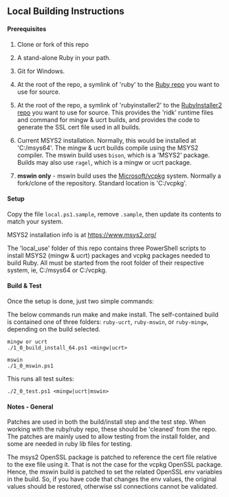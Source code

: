 ## Local Building Instructions

#### Prerequisites

1. Clone or fork of this repo

2. A stand-alone Ruby in your path.

3. Git for Windows.

3. At the root of the repo, a symlink of 'ruby' to the [Ruby repo](https://github.com/ruby/ruby)
  you want to use for source.

4. At the root of the repo, a symlink of 'rubyinstaller2' to the
  [RubyInstaller2 repo](https://github.com/oneclick/rubyinstaller2) you want to use for
  source.  This provides the 'ridk' runtime files and command for mingw & ucrt builds,
  and provides the code to generate the SSL cert file used in all builds.

5. Current MSYS2 installation. Normally, this would be installed at 'C:/msys64'.  The mingw
  & ucrt builds compile using the MSYS2 compiler.  The mswin build uses `bison`, which is
  a 'MSYS2' package.  Builds may also use `ragel`, which is a mingw or ucrt package.

6. **mswin only** - mswin build uses the [Microsoft/vcpkg](https://github.com/Microsoft/vcpkg)
  system.  Normally a fork/clone of the repository.  Standard location is 'C:/vcpkg'.

#### Setup

Copy the file `local.ps1.sample`, remove `.sample`, then update its contents to match your system.

MSYS2 installation info is at https://www.msys2.org/

The 'local_use' folder of this repo contains three PowerShell scripts to install MSYS2
(mingw & ucrt) packages and vcpkg packages needed to build Ruby.  All must be started from
the root folder of their respective system, ie, C:/msys64 or C:/vcpkg.

#### Build & Test

Once the setup is done, just two simple commands:

The below commands run make and make install.  The self-contained build is contained one of three folders:
`ruby-ucrt`, `ruby-mswin`, or `ruby-mingw`, depending on the build selected.
```
mingw or ucrt
./1_0_build_install_64.ps1 <mingw|ucrt>

mswin
./1_0_mswin.ps1
```

This runs all test suites:
```
./2_0_test.ps1 <mingw|ucrt|mswin>
```

#### Notes - General

Patches are used in both the build/install step and the test step.  When working with the
ruby/ruby repo, these should be 'cleaned' from the repo.  The patches are mainly used to
allow testing from the install folder, and some are needed in ruby lib files for testing.

The msys2 OpenSSL package is patched to reference the cert file relative to the exe file
using it.  That is not the case for the vcpkg OpenSSL package.  Hence, the mswin build is
patched to set the related OpenSSL env variables in the build.  So, if you have code that
changes the env values, the original values should be restored, otherwise ssl connections
cannot be validated.

